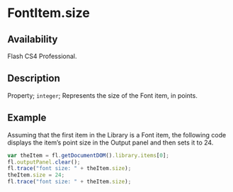 # FontItem.size

## Availability

Flash CS4 Professional.

## Description

Property; `integer`; Represents the size of the Font item, in points.

## Example

Assuming that the first item in the Library is a Font item, the following code displays the item’s point size in the Output panel and then sets it to 24.

```javascript
var theItem = fl.getDocumentDOM().library.items[0];
fl.outputPanel.clear();
fl.trace("font size: " + theItem.size);
theItem.size = 24;
fl.trace("font size: " + theItem.size);
```
